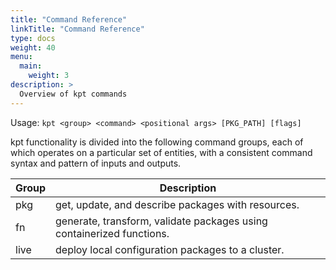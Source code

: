 ```yaml
---
title: "Command Reference"
linkTitle: "Command Reference"
type: docs
weight: 40
menu:
  main:
    weight: 3
description: >
  Overview of kpt commands
---
```


<!--mdtogo:Short
    Overview of kpt commands
-->

<!--mdtogo:Long-->

Usage: `kpt <group> <command> <positional args> [PKG_PATH] [flags]`

kpt functionality is divided into the following command groups, each of
which operates on a particular set of entities, with a consistent command
syntax and pattern of inputs and outputs.

| Group   | Description                                                             |
| --------| ------------------------------------------------------------------------|
| pkg     | get, update, and describe packages with resources.                      |
| fn      | generate, transform, validate packages using containerized functions.   |
| live    | deploy local configuration packages to a cluster.                       |

<!--mdtogo-->
